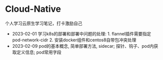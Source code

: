 # Cloud-Native

个人学习云原生学习笔记，打卡激励自己

- 2023-02-01 学习k8s的部署和部署中问题的处理: 1. flannel插件需要指定pod-network-cidr 2. 安装docker组件和centos8自带包冲突处理
- 2023-02-09 pod的基本概念, 简单部署方法, sidecar; 探针、钩子、pod内获取定义信息; pod常用字段